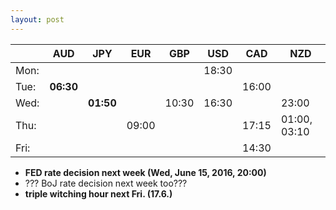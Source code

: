 ```yaml
---
layout: post
---
```


<!--
* USD, Indices, Gold, Oil?
* weekday
* inside day
* narrow range day
* naked/virgin vpoc, vwap, daily highs, daily lows
* volume profile
	* high volume node: target
	* low volume node: support/resistance
* v-reversals (highs, lows, median, vwap)
* what was the play yesterday? is there a followup play?
-->

|      |  AUD  |  JPY  |  EUR  |  GBP  |  USD  |  CAD  |  NZD  |
| :--- | ----- | ----- | ----- | ----- | ----- | ----- | ----- |
| Mon: |       |       |       |       | 18:30 |       |       |
| Tue: | **06:30** |   |       |       |       | 16:00 |       |
| Wed: |       | **01:50** |   | 10:30 | 16:30 |       | 23:00 |
| Thu: |       |       | 09:00 |       |       | 17:15 | 01:00, 03:10 |
| Fri: |       |       |       |       |       | 14:30 |       |


* **FED rate decision next week (Wed, June 15, 2016, 20:00)**
* ??? BoJ rate decision next week too???
* **triple witching hour next Fri. (17.6.)**